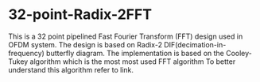 # 32-point-Radix-2FFT
This is a 32 point pipelined Fast Fourier Transform (FFT) design used in OFDM system. 
The design is based on Radix-2 DIF(decimation-in-frequency) butterfly diagram. 
The implementation is based on the Cooley-Tukey algorithm which is the most most used FFT algorithm To better understand this algorithm refer to link. 
